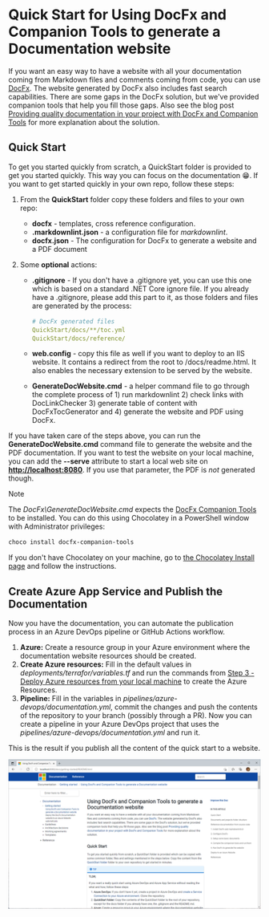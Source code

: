 # Quick Start for Using DocFx and Companion Tools to generate a Documentation website

If you want an easy way to have a website with all your documentation coming from Markdown files and comments coming from code, you can use [DocFx](https://dotnet.github.io/docfx/). The website generated by DocFx also includes fast search capabilities. There are some gaps in the DocFx solution, but we've provided companion tools that help you fill those gaps. Also see the blog post [Providing quality documentation in your project with DocFx and Companion Tools](https://mtirion.medium.com/providing-quality-documentation-in-your-project-with-docfx-and-companion-tools-76aed42b1ddd) for more explanation about the solution.

## Quick Start

To get you started quickly from scratch, a QuickStart folder is provided to get you started quickly. This way you can focus on the documentation 😁. If you want to get started quickly in your own repo, follow these steps:

1. From the **QuickStart** folder copy these folders and files to your own repo:
   * **docfx** - templates, cross reference configuration.
   * **.markdownlint.json** - a configuration file for *markdownlint*.
   * **docfx.json** - The configuration for DocFx to generate a website and a PDF document

2. Some **optional** actions:

   * **.gitignore** - If you don't have a .gitignore yet, you can use this one which is based on a standard .NET Core ignore file. If you already have a .gitignore, please add this part to it, as those folders and files are generated by the process:

     ```yaml
     # DocFx generated files
     QuickStart/docs/**/toc.yml
     QuickStart/docs/reference/
     ```

   * **web.config** - copy this file as well if you want to deploy to an IIS website. It contains a redirect from the root to /docs/readme.html. It also enables the necessary extension to be served by the website.

   * **GenerateDocWebsite.cmd** - a helper command file to go through the complete process of 1) run markdownlint 2) check links with DocLinkChecker 3) generate table of content with DocFxTocGenerator and 4) generate the website and PDF using DocFx.

If you have taken care of the steps above, you can run the **GenerateDocWebsite.cmd** command file to generate the website and the PDF documentation. If you want to test the website on your local machine, you can add the **--serve** attribute to start a local web site on **<http://localhost:8080>**. If you use that parameter, the PDF is *not* generated though.

> [!NOTE]
>
> The *DocFx\GenerateDocWebsite.cmd* expects the [DocFx Companion Tools](https://github.com/Ellerbach/docfx-companion-tools) to be installed. You can do this using Chocolatey in a PowerShell window with Administrator privileges:
>
> ```powershell
> choco install docfx-companion-tools
> ```
>
> If you don't have Chocolatey on your machine, go to [the Chocolatey Install page](https://chocolatey.org/install) and follow the instructions.

## Create Azure App Service and Publish the Documentation

Now you have the documentation, you can automate the publication process in an Azure DevOps pipeline or GitHub Actions workflow.

1. **Azure:** Create a resource group in your Azure environment where the documentation website resources should be created.
4. **Create Azure resources:** Fill in the default values in *deployments/terrafor/variables.tf* and run the commands from [Step 3 - Deploy Azure resources from your local machine](deploy-docfx-azure-website.md#3-deploy-azure-resources-from-your-local-machine) to create the Azure Resources.
7. **Pipeline:** Fill in the variables in *pipelines/azure-devops/documentation.yml*, commit the changes and push the contents of the repository to your branch (possibly through a PR).
   Now you can create a pipeline in your Azure DevOps project that uses the *pipelines/azure-devops/documentation.yml* and run it.

This is the result if you publish all the content of the quick start to a website.

![Sample DocFx Website](SampleDocFxWebsite.png)

